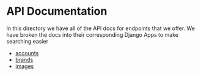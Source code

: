 # API Documentation

In this directory we have all of the API docs for endpoints that we offer.
We have broken the docs into their corresponding Django Apps to make searching easier

- [accounts](accounts/README.md)
- [brands](brands/README.md)
- [images](images/README.md)
